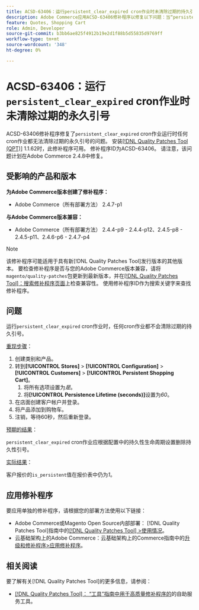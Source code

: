 ```yaml
---
title: ACSD-63406：运行persistent_clear_expired cron作业时未清除过期的持久引号
description: Adobe Commerce应用ACSD-63406修补程序以修复以下问题：当“persistent_clear_expired”cron作业运行时，任何cron作业都不会清除过期的永久性引号。
feature: Quotes, Shopping Cart
role: Admin, Developer
source-git-commit: b3bb6ae825f4912b19e2d1f88b5d55835d9769ff
workflow-type: tm+mt
source-wordcount: '348'
ht-degree: 0%

---
```



# ACSD-63406：运行`persistent_clear_expired` cron作业时未清除过期的永久引号

ACSD-63406修补程序修复了`persistent_clear_expired` cron作业运行时任何cron作业都无法清除过期的永久引号的问题。 安装[[!DNL Quality Patches Tool (QPT)]](/help/tools/quality-patches-tool/quality-patches-tool-to-self-serve-quality-patches.md) 1.1.62时，此修补程序可用。 修补程序ID为ACSD-63406。 请注意，该问题计划在Adobe Commerce 2.4.8中修复。

## 受影响的产品和版本

**为Adobe Commerce版本创建了修补程序：**

* Adobe Commerce（所有部署方法） 2.4.7-p1

**与Adobe Commerce版本兼容：**

* Adobe Commerce（所有部署方法） 2.4.4-p9 - 2.4.4-p12、2.4.5-p8 - 2.4.5-p11、2.4.6-p6 - 2.4.7-p4

>[!NOTE]
>
>该修补程序可能适用于具有新[!DNL Quality Patches Tool]发行版本的其他版本。 要检查修补程序是否与您的Adobe Commerce版本兼容，请将`magento/quality-patches`包更新到最新版本，并在[[!DNL Quality Patches Tool]：搜索修补程序页面](https://experienceleague.adobe.com/tools/commerce-quality-patches/index.html)上检查兼容性。 使用修补程序ID作为搜索关键字来查找修补程序。

## 问题

运行`persistent_clear_expired` cron作业时，任何cron作业都不会清除过期的持久引号。

<u>重现步骤</u>：

1. 创建类别和产品。
1. 转到&#x200B;**[!UICONTROL Stores]** > **[!UICONTROL Configuration]** > **[!UICONTROL Customers]** > **[!UICONTROL Persistent Shopping Cart]**。
   1. 将所有选项设置为&#x200B;*是*。
   1. 将&#x200B;**[!UICONTROL Persistence Lifetime (seconds)]**&#x200B;设置为&#x200B;*60*。
1. 在店面创建客户帐户并登录。
1. 将产品添加到购物车。
1. 注销，等待60秒，然后重新登录。

<u>预期的结果</u>：

`persistent_clear_expired` cron作业应根据配置中的持久性生命周期设置删除持久性引号。

<u>实际结果</u>：

客户报价的`is_persistent`值在报价表中仍为&#x200B;*1*。

## 应用修补程序

要应用单独的修补程序，请根据您的部署方法使用以下链接：

* Adobe Commerce或Magento Open Source内部部署： [!DNL Quality Patches Tool]指南中的[[!DNL Quality Patches Tool] >使用情况](/help/tools/quality-patches-tool/usage.md)。
* 云基础架构上的Adobe Commerce：云基础架构上的Commerce指南中的[升级和修补程序>应用修补程序](https://experienceleague.adobe.com/docs/commerce-cloud-service/user-guide/develop/upgrade/apply-patches.html)。


## 相关阅读

要了解有关[!DNL Quality Patches Tool]的更多信息，请参阅：

* [[!DNL Quality Patches Tool]： “工具”指南中用于高质量修补程序的](/help/tools/quality-patches-tool/quality-patches-tool-to-self-serve-quality-patches.md)的自助服务工具。
